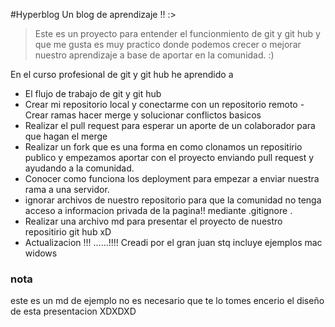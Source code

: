 #Hyperblog
Un blog de aprendizaje !! :>
>Este es un proyecto para entender el funcionmiento de git y git hub y que me gusta es muy practico donde podemos crecer o mejorar nuestro aprendizaje a base de aportar en la comunidad. :)  

En el curso profesional de git y git hub he aprendido a 
- El flujo de trabajo de git y git hub
- Crear mi repositorio local y conectarme con un repositorio remoto
-Crear ramas hacer merge y solucionar conflictos basicos
- Realizar el pull request  para esperar un aporte de un colaborador para que hagan el merge
- Realizar un fork que es una forma en como clonamos un repositirio publico y empezamos aportar con el proyecto enviando pull request y ayudando a la comunidad.
- Conocer como funciona los deployment para empezar a enviar nuestra rama a una servidor.
-  ignorar archivos de nuestro repositorio para que la comunidad no tenga acceso a informacion privada de la pagina!! mediante .gitignore . 
- Realizar una archivo md para presentar el proyecto de nuestro repositirio git hub xD
- Actualizacion !!! ......!!!!
Creadi por el gran juan stq
incluye ejemplos mac widows


### nota
este es un md de ejemplo no es necesario que te lo tomes encerio el diseño de esta presentacion XDXDXD